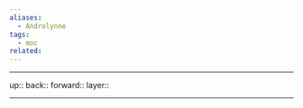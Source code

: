 ```yaml
---
aliases:
  - Androlynne
tags:
  - moc
related:
---
```


***

up:: 
back:: 
forward:: 
layer:: 

***

